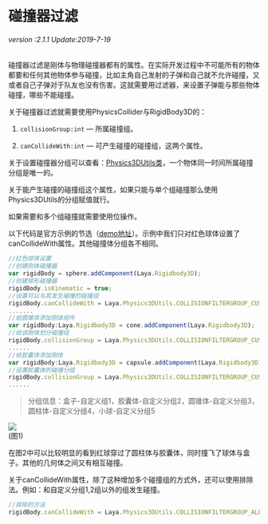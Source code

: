 # 碰撞器过滤

###### *version :2.1.1   Update:2019-7-19*

碰撞器过滤是刚体与物理碰撞器都有的属性。在实际开发过程中不可能所有的物体都要和任何其他物体参与碰撞，比如主角自己发射的子弹和自己就不允许碰撞，又或者自己子弹对于队友也没有伤害。这就需要用过滤器，来设置子弹能与那些物体碰撞，哪些不能碰撞。

关于碰撞器过滤就需要使用PhysicsCollider与RigidBody3D的：

1. `collisionGroup:int` — 所属碰撞组。

2. `canCollideWith:int` — 可产生碰撞的碰撞组，这两个属性。

关于设置碰撞器分组可以查看：[Physics3DUtils类](https://layaair.ldc.layabox.com/api2/Chinese/index.html?version=2.9.0beta&type=3D&category=Utils&class=laya.d3.utils.Physics3DUtils)，一个物体同一时间所属碰撞分组是唯一的。

关于能产生碰撞的碰撞组这个属性，如果只能与单个组碰撞那么使用Physics3DUtils的分组赋值就行。

如果需要和多个组碰撞就需要使用位操作。

以下代码是官方示例的节选（[demo地址](https://layaair.ldc.layabox.com/demo2/?language=ch&category=3d&group=Physics3D&name=PhysicsWorld_CollisionFiflter)）。示例中我们只对红色球体设置了canCollideWith属性。其他碰撞体分组各不相同。

```typescript
//红色球体设置
//创建刚体碰撞器
var rigidBody = sphere.addComponent(Laya.Rigidbody3D);
//创建球形碰撞器
rigidBody.isKinematic = true;
//设置可以与其发生碰撞的碰撞组
rigidBody.canCollideWith = Laya.Physics3DUtils.COLLISIONFILTERGROUP_CUSTOMFILTER1 | Laya.Physics3DUtils.COLLISIONFILTERGROUP_CUSTOMFILTER3 | Laya.Physics3DUtils.COLLISIONFILTERGROUP_CUSTOMFILTER5;//只与自定义组135碰撞(如果多组采用位操作）
.......
//给圆锥体添加刚体组件
var rigidBody:Laya.Rigidbody3D = cone.addComponent(Laya.Rigidbody3D);
//给该刚体划分碰撞组
rigidBody.collisionGroup = Laya.Physics3DUtils.COLLISIONFILTERGROUP_CUSTOMFILTER3;//自定义组3
......
//给胶囊体添加刚体
var rigidBody:Laya.Rigidbody3D = capsule.addComponent(Laya.Rigidbody3D);
//设置胶囊体的碰撞分组
rigidBody.collisionGroup = Laya.Physics3DUtils.COLLISIONFILTERGROUP_CUSTOMFILTER2;//自定义组2,会跳过碰撞
......
```

> 分组信息：盒子-自定义组1，胶囊体-自定义分组2，圆锥体-自定义分组3，圆柱体-自定义分组4，小球-自定义分组5

![](img/1.gif)<br>(图1)

在图2中可以比较明显的看到红球穿过了圆柱体与胶囊体，同时撞飞了球体与盒子。其他的几何体之间又有相互碰撞。

关于canCollideWith属性，除了这种增加多个碰撞组的方式外，还可以使用排除法。例如：和自定义分组1,2组以外的组发生碰撞。

```typescript
//排除的方法
rigidBody.canCollideWith = Laya.Physics3DUtils.COLLISIONFILTERGROUP_ALLFILTER ^ Laya.Physics3DUtils.COLLISIONFILTERGROUP_CUSTOMFILTER1 ^ Laya.Physics3DUtils.COLLISIONFILTERGROUP_CUSTOMFILTER2;
```
